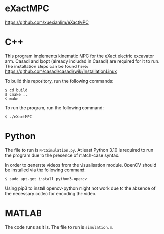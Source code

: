 # eXactMPC

https://github.com/xuexianlim/eXactMPC

# C++
This program implements kinematic MPC for the eXact electric excavator arm. Casadi and Ipopt (already included in Casadi) are required for it to run. The installation steps can be found here: https://github.com/casadi/casadi/wiki/InstallationLinux

To build this repository, run the following commands:
```
$ cd build
$ cmake ..
$ make
```

To run the program, run the following command:
```
$ ./eXactMPC
```

# Python
The file to run is `MPCSimulation.py`. At least Python 3.10 is required to run the program due to the presence of match-case syntax.

In order to generate videos from the visualisation module, OpenCV should be installed via the following command:
```
$ sudo apt-get install python3-opencv
```

Using pip3 to install opencv-python might not work due to the absence of the necessary codec for encoding the video.

# MATLAB
The code runs as it is. The file to run is `simulation.m`.